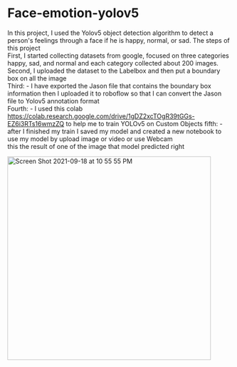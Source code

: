 # Face-emotion-yolov5
In this project, I used the Yolov5 object detection algorithm to detect a person's feelings through a face if he is happy, normal, or sad. 
The steps of this project      
First, I started collecting datasets from google, focused on three categories happy, sad, and normal and each category collected about 200 images.  
Second, I uploaded the dataset to the Labelbox and then put a boundary box on all the image  
Third: - I have exported the Jason file that contains the boundary box information then I uploaded it to roboflow so that I can convert the Jason file  to Yolov5 annotation format   
Fourth: - I used this colab  https://colab.research.google.com/drive/1gDZ2xcTOgR39tGGs-EZ6i3RTs16wmzZQ to help me to train YOLOv5 on Custom Objects 
fifth: - after I finished my train I saved my model and created a new  notebook to use my model by upload image or video or use Webcam  
this the result of one of the image that model predicted right

<img width="457" alt="Screen Shot 2021-09-18 at 10 55 55 PM" src="https://user-images.githubusercontent.com/70725011/133907066-f03f9957-1216-49c7-983a-eab06f883737.png">

